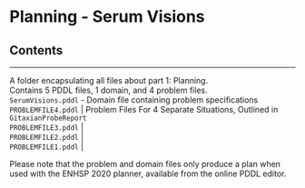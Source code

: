 # Planning - Serum Visions


## Contents
_____________
A folder encapsulating all files about part 1: Planning.   
Contains 5 PDDL files, 1 domain, and 4 problem files.   
`SerumVisions.pddl` - Domain file containing problem specifications  
`PROBLEMFILE4.pddl` | Problem Files For 4 Separate Situations, Outlined in `GitaxianProbeReport`  
`PROBLEMFILE3.pddl` |  
`PROBLEMFILE2.pddl` |  
`PROBLEMFILE1.pddl` | 

Please note that the problem and domain files only produce a plan when used with the ENHSP 2020 planner, available from the online PDDL editor.